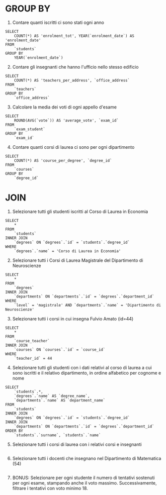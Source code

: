 # GROUP BY

1. Contare quanti iscritti ci sono stati ogni anno
```
SELECT 
	COUNT(*) AS 'enrolment_tot', YEAR(`enrolment_date`) AS 'enrolment_date'
FROM 
	`students`
GROUP BY
	YEAR(`enrolment_date`)
```
2. Contare gli insegnanti che hanno l'ufficio nello stesso edificio
```
SELECT 
	COUNT(*) AS 'teachers_per_address', `office_address`
FROM 
	`teachers`
GROUP BY
	`office_address`
```
3. Calcolare la media dei voti di ogni appello d'esame
```
SELECT 
	ROUND(AVG(`vote`)) AS 'average_vote', `exam_id`
FROM 
	`exam_student`
GROUP BY
	`exam_id`
```
4. Contare quanti corsi di laurea ci sono per ogni dipartimento
```
SELECT 
	COUNT(*) AS 'course_per_degree', `degree_id`
FROM 
	`courses`
GROUP BY
	`degree_id`
```  
# JOIN
1. Selezionare tutti gli studenti iscritti al Corso di Laurea in Economia
```
SELECT
	*
FROM
	`students`
INNER JOIN
	`degrees` ON `degrees`.`id` = `students`.`degree_id`
WHERE
	`degrees`.`name` = 'Corso di Laurea in Economia'
```
2. Selezionare tutti i Corsi di Laurea Magistrale del Dipartimento di Neuroscienze
```
SELECT
	*
FROM
	`degrees`
INNER JOIN
	`departments` ON `departments`.`id` = `degrees`.`department_id`
WHERE
	`level` = 'magistrale' AND `departments`.`name` = 'Dipartimento di Neuroscienze'
```
3. Selezionare tutti i corsi in cui insegna Fulvio Amato (id=44)
```
SELECT 
	*
FROM
	`course_teacher`
INNER JOIN
	`courses` ON `courses`.`id` = `course_id`
WHERE
	`teacher_id` = 44
```
4. Selezionare tutti gli studenti con i dati relativi al corso di laurea a cui sono iscritti e il relativo dipartimento, in ordine alfabetico per cognome e nome
```
SELECT
	`students`.*,
	`degrees`.`name` AS `degree_name`,
	`departments`.`name` AS `department_name`
FROM
	`students`
INNER JOIN
	`degrees` ON `degrees`.`id` = `students`.`degree_id`
INNER JOIN
	`departments` ON `departments`.`id` = `degrees`.`department_id`
ORDER BY 
	`students`.`surname`, `students`.`name`
```
5. Selezionare tutti i corsi di laurea con i relativi corsi e insegnanti
```
```
6. Selezionare tutti i docenti che insegnano nel Dipartimento di Matematica (54)
```
```
7. BONUS: Selezionare per ogni studente il numero di tentativi sostenuti per ogni esame, stampando anche il voto massimo. Successivamente, filtrare i tentativi con voto minimo 18.
```
```
